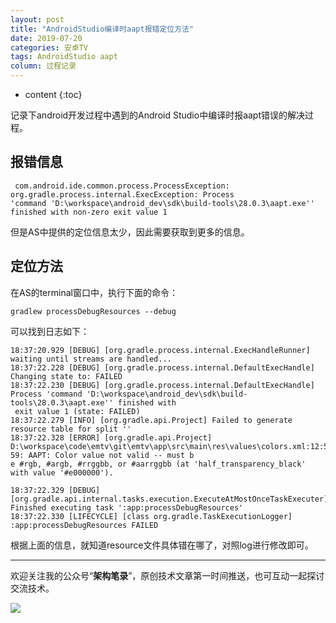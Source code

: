 ```yaml
---
layout: post
title: "AndroidStudio编译时aapt报错定位方法"
date: 2019-07-20
categories: 安卓TV
tags: AndroidStudio aapt
column: 过程记录
---
```


* content
{:toc}

记录下android开发过程中遇到的Android Studio中编译时报aapt错误的解决过程。






## 报错信息

```
 com.android.ide.common.process.ProcessException: org.gradle.process.internal.ExecException: Process
'command 'D:\workspace\android_dev\sdk\build-tools\28.0.3\aapt.exe'' finished with non-zero exit value 1
```

但是AS中提供的定位信息太少，因此需要获取到更多的信息。

## 定位方法

在AS的terminal窗口中，执行下面的命令：

```
gradlew processDebugResources --debug
```

可以找到日志如下：

```
18:37:20.929 [DEBUG] [org.gradle.process.internal.ExecHandleRunner] waiting until streams are handled...
18:37:22.228 [DEBUG] [org.gradle.process.internal.DefaultExecHandle] Changing state to: FAILED
18:37:22.230 [DEBUG] [org.gradle.process.internal.DefaultExecHandle] Process 'command 'D:\workspace\android_dev\sdk\build-tools\28.0.3\aapt.exe'' finished with
 exit value 1 (state: FAILED)              
18:37:22.279 [INFO] [org.gradle.api.Project] Failed to generate resource table for split ''
18:37:22.328 [ERROR] [org.gradle.api.Project] D:\workspace\code\emtv\git\emtv\app\src\main\res\values\colors.xml:12:5-59: AAPT: Color value not valid -- must b
e #rgb, #argb, #rrggbb, or #aarrggbb (at 'half_transparency_black' with value '#e000000').

18:37:22.329 [DEBUG] [org.gradle.api.internal.tasks.execution.ExecuteAtMostOnceTaskExecuter] Finished executing task ':app:processDebugResources'
18:37:22.330 [LIFECYCLE] [class org.gradle.TaskExecutionLogger] :app:processDebugResources FAILED

```

根据上面的信息，就知道resource文件具体错在哪了，对照log进行修改即可。




---

欢迎关注我的公众号“**架构笔录**”，原创技术文章第一时间推送，也可互动一起探讨交流技术。

![](https://raw.githubusercontent.com/veezean/pic_assets/master/assets/comm_pics/contact/gongzhonghao.png)